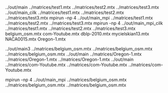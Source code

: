 ../out/main ../matrices/test1.mtx ../matrices/test2.mtx ../matrices/test3.mtx
../out/main_cilk ../matrices/test1.mtx ../matrices/test2.mtx ../matrices/test3.mtx
mpirun -np 4 ../out/main_mpi ../matrices/test1.mtx ../matrices/test2.mtx ../matrices/test3.mtx
mpirun -np 4 ../out/main_mpi_cilk ../matrices/test1.mtx ../matrices/test2.mtx ../matrices/test3.mtx
belgium_osm.mtx
com-Youtube.mtx
dblp-2010.mtx
mycielskian13.mtx
NACA0015.mtx
Oregon-1.mtx

../out/main3 ../matrices/belgium_osm.mtx ../matrices/belgium_osm.mtx ../matrices/belgium_osm.mtx
../out/main ../matrices/Oregon-1.mtx ../matrices/Oregon-1.mtx ../matrices/Oregon-1.mtx
../out/main ../matrices/com-Youtube.mtx ../matrices/com-Youtube.mtx ../matrices/com-Youtube.mtx

mpirun -np 4 ../out/main_mpi ../matrices/belgium_osm.mtx ../matrices/belgium_osm.mtx ../matrices/belgium_osm.mtx